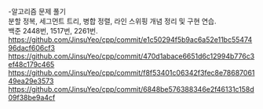 -알고리즘 문제 풀기  
분할 정복, 세그먼트 트리, 병합 정렬, 라인 스위핑 개념 정리 및 구현 연습.  
백준 2448번, 1517번, 2261번.   
https://github.com/JinsuYeo/cpp/commit/e1c50294f5b9ac6a52e11bc5547496dacf606cf3
https://github.com/JinsuYeo/cpp/commit/470d1abace6651d6c12994b776c3ef48c179c465
https://github.com/JinsuYeo/cpp/commit/f8f53401c06342f3fec8e7868706149ea29e3573
https://github.com/JinsuYeo/cpp/commit/6848be576388346e2f46131c158d09f38be9a4cf

